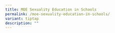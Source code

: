 ```yaml
---
title: MOE Sexuality Education in Schools
permalink: /moe-sexuality-education-in-schools/
variant: tiptap
description: ""
---
```

<p></p>